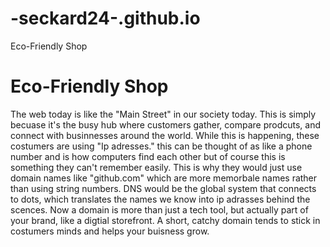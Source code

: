 # -seckard24-.github.io
<!DOCTYPE html>
<html lang="en">
<head> 
    <meta charset="UTF-8">
    <mete name="viewport" content="width=device-width, initial-scale=1"
    <title>Eco-Friendly Shop</title> 
</head>
<body>
  <h1>Eco-Friendly Shop</h1>
<P>
The web today is like the "Main Street" in our society today. This is simply becuase it's the busy hub where customers gather, compare prodcuts, and connect with businnesses around the world. While this is happening, these costumers are using "Ip adresses." this can be thought of as like a phone number and is how computers find each other but of course this is something they can't remember easily. This is why they would just use domain names like "github.com" which are more memorbale names rather than using string numbers. DNS would be the global system that connects to dots, which translates the names we know into ip adrasses behind the scences. Now a domain is more than just a tech tool, but actually part of your brand, like a digtial storefront. A short, catchy domain tends to stick in costumers minds and helps your buisness grow. 
  </P>
</body>
</html>
